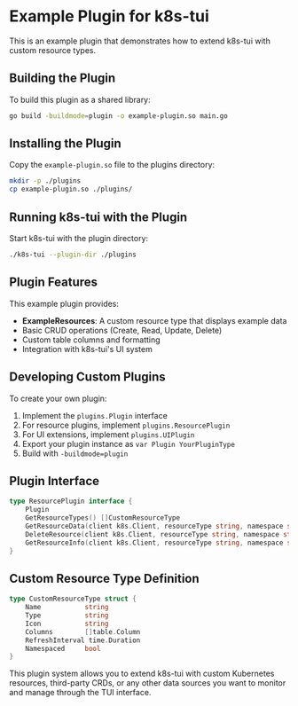 # Example Plugin for k8s-tui

This is an example plugin that demonstrates how to extend k8s-tui with custom resource types.

## Building the Plugin

To build this plugin as a shared library:

```bash
go build -buildmode=plugin -o example-plugin.so main.go
```

## Installing the Plugin

Copy the `example-plugin.so` file to the plugins directory:

```bash
mkdir -p ./plugins
cp example-plugin.so ./plugins/
```

## Running k8s-tui with the Plugin

Start k8s-tui with the plugin directory:

```bash
./k8s-tui --plugin-dir ./plugins
```

## Plugin Features

This example plugin provides:

- **ExampleResources**: A custom resource type that displays example data
- Basic CRUD operations (Create, Read, Update, Delete)
- Custom table columns and formatting
- Integration with k8s-tui's UI system

## Developing Custom Plugins

To create your own plugin:

1. Implement the `plugins.Plugin` interface
2. For resource plugins, implement `plugins.ResourcePlugin`
3. For UI extensions, implement `plugins.UIPlugin`
4. Export your plugin instance as `var Plugin YourPluginType`
5. Build with `-buildmode=plugin`

## Plugin Interface

```go
type ResourcePlugin interface {
    Plugin
    GetResourceTypes() []CustomResourceType
    GetResourceData(client k8s.Client, resourceType string, namespace string) ([]types.ResourceData, error)
    DeleteResource(client k8s.Client, resourceType string, namespace string, name string) error
    GetResourceInfo(client k8s.Client, resourceType string, namespace string, name string) (*k8s.ResourceInfo, error)
}
```

## Custom Resource Type Definition

```go
type CustomResourceType struct {
    Name           string
    Type           string
    Icon           string
    Columns        []table.Column
    RefreshInterval time.Duration
    Namespaced     bool
}
```

This plugin system allows you to extend k8s-tui with custom Kubernetes resources, third-party CRDs, or any other data sources you want to monitor and manage through the TUI interface.